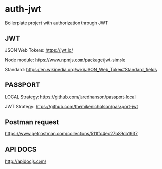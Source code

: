 # auth-jwt
Boilerplate project with authorization through JWT

## JWT

JSON Web Tokens: https://jwt.io/

Node module: https://www.npmjs.com/package/jwt-simple

Standard: https://en.wikipedia.org/wiki/JSON_Web_Token#Standard_fields

## PASSPORT

LOCAL Strategy: https://github.com/jaredhanson/passport-local

JWT Strategy: https://github.com/themikenicholson/passport-jwt



## Postman request

https://www.getpostman.com/collections/511ffc4ec27b89cb1937


## API DOCS

http://apidocjs.com/
